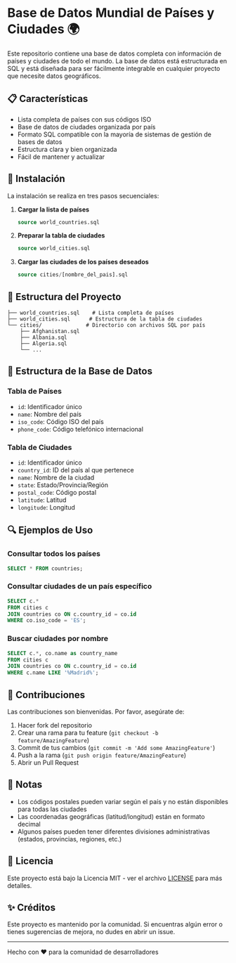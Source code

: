 # Base de Datos Mundial de Países y Ciudades 🌍

Este repositorio contiene una base de datos completa con información de países y ciudades de todo el mundo. La base de datos está estructurada en SQL y está diseñada para ser fácilmente integrable en cualquier proyecto que necesite datos geográficos.

## 📋 Características

- Lista completa de países con sus códigos ISO
- Base de datos de ciudades organizada por país
- Formato SQL compatible con la mayoría de sistemas de gestión de bases de datos
- Estructura clara y bien organizada
- Fácil de mantener y actualizar

## 🚀 Instalación

La instalación se realiza en tres pasos secuenciales:

1. **Cargar la lista de países**
   ```sql
   source world_countries.sql
   ```

2. **Preparar la tabla de ciudades**
   ```sql
   source world_cities.sql
   ```

3. **Cargar las ciudades de los países deseados**
   ```sql
   source cities/[nombre_del_pais].sql
   ```

## 📁 Estructura del Proyecto

```
├── world_countries.sql    # Lista completa de países
├── world_cities.sql      # Estructura de la tabla de ciudades
└── cities/              # Directorio con archivos SQL por país
    ├── Afghanistan.sql
    ├── Albania.sql
    ├── Algeria.sql
    └── ...
```

## 💾 Estructura de la Base de Datos

### Tabla de Países
- `id`: Identificador único
- `name`: Nombre del país
- `iso_code`: Código ISO del país
- `phone_code`: Código telefónico internacional

### Tabla de Ciudades
- `id`: Identificador único
- `country_id`: ID del país al que pertenece
- `name`: Nombre de la ciudad
- `state`: Estado/Provincia/Región
- `postal_code`: Código postal
- `latitude`: Latitud
- `longitude`: Longitud

## 🔍 Ejemplos de Uso

### Consultar todos los países
```sql
SELECT * FROM countries;
```

### Consultar ciudades de un país específico
```sql
SELECT c.* 
FROM cities c
JOIN countries co ON c.country_id = co.id
WHERE co.iso_code = 'ES';
```

### Buscar ciudades por nombre
```sql
SELECT c.*, co.name as country_name
FROM cities c
JOIN countries co ON c.country_id = co.id
WHERE c.name LIKE '%Madrid%';
```

## 🤝 Contribuciones

Las contribuciones son bienvenidas. Por favor, asegúrate de:

1. Hacer fork del repositorio
2. Crear una rama para tu feature (`git checkout -b feature/AmazingFeature`)
3. Commit de tus cambios (`git commit -m 'Add some AmazingFeature'`)
4. Push a la rama (`git push origin feature/AmazingFeature`)
5. Abrir un Pull Request

## 📝 Notas

- Los códigos postales pueden variar según el país y no están disponibles para todas las ciudades
- Las coordenadas geográficas (latitud/longitud) están en formato decimal
- Algunos países pueden tener diferentes divisiones administrativas (estados, provincias, regiones, etc.)

## 📄 Licencia

Este proyecto está bajo la Licencia MIT - ver el archivo [LICENSE](LICENSE) para más detalles.

## ✨ Créditos

Este proyecto es mantenido por la comunidad. Si encuentras algún error o tienes sugerencias de mejora, no dudes en abrir un issue.

---
Hecho con ❤️ para la comunidad de desarrolladores 
